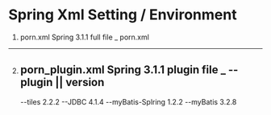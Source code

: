 # Spring Xml Setting / Environment

1. porn.xml
	Spring 3.1.1 full file _ porn.xml

----------------------------------------
2. porn_plugin.xml
	Spring 3.1.1 plugin file _
	--plugin		||	version
	-------------------------
	--tiles				2.2.2
	--JDBC				4.1.4
	--myBatis-Splring 	1.2.2
	--myBatis			3.2.8